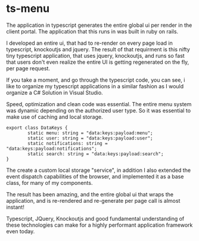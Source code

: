 # ts-menu

The application in typescript generates the entire global ui per render in the client portal. The application that this runs in was built in 
ruby on rails.  

I developed an entire ui, that had to re-render on every page load in typescript, knockoutjs and jquery.  The result of that requirment is this nifty tiny typescript application, that uses jquery, knockoutjs, and runs so fast that users don't even realize the entire UI is getting regenerated on the fly, per page request. 

If you take a moment, and go through the typescript code, you can see, i like to organize my typescript applications in a similar fashion as I would organize a C# Solution in Visual Studio.

Speed, optimization and clean code was essential. The entire menu system was dynamic depending on the authorized user type.  So it was essential to make use of caching and local storage.

```
export class DataKeys {
        static menu: string = "data:keys:payload:menu";
        static user: string = "data:keys:payload:user";
        static notifications: string = "data:keys:payload:notifications";
        static search: string = "data:keys:payload:search";
}
```

The create a custom local storage "service", in addition I also extended the event dispatch capabilities of the browser, and implemented it as a base class, for many of my components. 

The result has been amazing, and the entire global ui that wraps the application, and is re-rendered and re-generate per page call is almost instant!

Typescript, JQuery, Knockoutjs and good fundamental understanding of these technologies can make for a highly performant application framework even today.   
